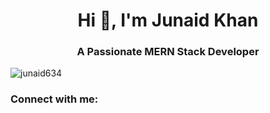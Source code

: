 <h1 align="center">Hi 👋, I'm Junaid Khan</h1>
<h3 align="center">A Passionate MERN Stack Developer</h3>

<p align="left"> <img src="https://komarev.com/ghpvc/?username=junaid634&label=Profile%20views&color=0e75b6&style=flat" alt="junaid634" /> </p>

<h3 align="left">Connect with me:</h3>
<p align="left">
</p>


